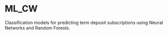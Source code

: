 # ML_CW
Classification models for predicting term deposit subscriptions using Neural Networks and Random Forests.
